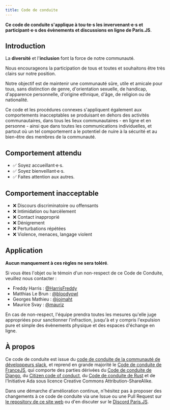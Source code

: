```yaml
---
title: Code de conduite
---
```


**Ce code de conduite s'applique à tou·te·s les invervenant·e·s et participant·e·s des évènements et discussions en ligne de Paris.JS**. 

## Introduction

La **diversité** et l'**inclusion** font la force de notre communauté.

Nous encourageons la participation de tous et toutes et souhaitons être très clairs sur notre position.

Notre objectif est de maintenir une communauté sûre, utile et amicale pour tous, sans distinction de genre, d'orientation sexuelle, de handicap, d'apparence personnelle, d'origine ethnique, d'âge, de religion ou de nationalité.

Ce code et les procédures connexes s'appliquent également aux comportements inacceptables se produisant en dehors des activités communautaires, dans tous les lieux communautaires - en ligne et en personne - ainsi que dans toutes les communications individuelles, et partout où un tel comportement a le potentiel de nuire à la sécurité et au bien-être des membres de la communauté.

## Comportement attendu

- ✅ Soyez accueillant·e·s.
- ✅ Soyez bienveillant·e·s.
- ✅ Faites attention aux autres.
 
## Comportement inacceptable

- ❌ Discours discriminatoire ou offensants
- ❌ Intimidation ou harcèlement
- ❌ Contact inapproprié
- ❌ Dénigrement
- ❌ Perturbations répétées
- ❌ Violence, menaces, langage violent 

## Application

**Aucun manquement à ces règles ne sera toléré**.

Si vous êtes l'objet ou le témoin d'un non-respect de ce Code de Conduite, veuillez nous contacter :

- Freddy Harris : [@HarrisFreddy](https://twitter.com/HarrisFreddy)
- Matthias Le Brun : [@bloodyowl](https://twitter.com/bloodyowl)
- Georges Mathieu : [@jojmaht](https://twitter.com/jojmaht)
- Maurice Svay : [@mauriz](https://twitter.com/mauriz)

En cas de non-respect, l'équipe prendra toutes les mesures qu'elle juge appropriées pour sanctionner l'infraction, jusqu'à et y compris l'expulsion pure et simple des évènements physique et des espaces d'échange en ligne.

## À propos

Ce code de conduite est issue du [code de conduite de la communauté de développeurs slack](https://api.slack.com/docs/community-code-of-conduct), et reprend en grande majorité le [Code de conduite de FranceJS](https://github.com/francejs/slack/blob/master/COC.md), qui comporte des parties dérivées du [Code de conduite de Django](https://www.djangoproject.com/conduct/), du [Citizen code of conduct](http://citizencodeofconduct.org/), du [Code de conduite de Rust](https://www.rust-lang.org/fr-FR/conduct.html) et de l'Initiative Ada sous licence Creative Commons Attribution-ShareAlike.

Dans une démarche d'amélioration continue, n'hésitez pas à proposer des changements à ce code de conduite via une Issue ou une Pull Request sur [le repository de ce site web](https://github.com/parisjs/parisjs-website) ou d'en discuter sur le [Discord Paris.JS](https://discord.gg/t6t8jhAaVz).